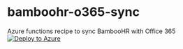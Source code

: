 # bamboohr-o365-sync
Azure functions recipe to sync BambooHR with Office 365
[![Deploy to Azure](http://azuredeploy.net/deploybutton.png)](https://azuredeploy.net/)
